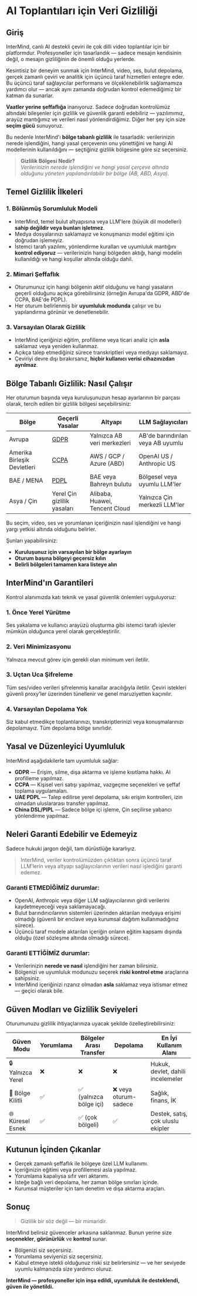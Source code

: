 # AI Toplantıları için Veri Gizliliği

## Giriş

InterMind, canlı AI destekli çeviri ile çok dilli video toplantılar için bir platformdur. Profesyoneller için tasarlandık — sadece mesajın kendisinin değil, o mesajın gizliliğinin de önemli olduğu yerlerde.

Kesintisiz bir deneyim sunmak için InterMind, video, ses, bulut depolama, gerçek zamanlı çeviri ve analitik için üçüncü taraf hizmetleri entegre eder. Bu üçüncü taraf sağlayıcılar performans ve ölçeklenebilirlik sağlamamıza yardımcı olur — ancak aynı zamanda doğrudan kontrol edemediğimiz bir katman da sunarlar.

**Vaatler yerine şeffaflığa** inanıyoruz. Sadece doğrudan kontrolümüz altındaki bileşenler için gizlilik ve güvenlik garanti edebiliriz — yazılımımız, arayüz mantığımız ve verileri nasıl yönlendirdiğimiz. Diğer her şey için size **seçim gücü** sunuyoruz.

Bu nedenle InterMind'ı **bölge tabanlı gizlilik** ile tasarladık: verilerinizin nerede işlendiğini, hangi yasal çerçevenin onu yönettiğini ve hangi AI modellerinin kullanıldığını — seçtiğiniz gizlilik bölgesine göre siz seçersiniz.

> **Gizlilik Bölgesi Nedir?**  
> _Verilerinizin nerede işlendiğini ve hangi yasal çerçeve altında olduğunu yöneten yapılandırılabilir bir bölge (AB, ABD, Asya)._

## Temel Gizlilik İlkeleri

### 1. **Bölünmüş Sorumluluk Modeli**

- InterMind, temel bulut altyapısına veya LLM'lere (büyük dil modelleri) **sahip değildir veya bunları işletmez**.
- Medya dosyalarınızı saklamayız ve konuşmanızı model eğitimi için doğrudan işlemeyiz.
- İstemci tarafı yazılımı, yönlendirme kuralları ve uyumluluk mantığını **kontrol ediyoruz** — verilerinizin hangi bölgeden aktığı, hangi modelin kullanıldığı ve hangi koşullar altında olduğu dahil.

### 2. **Mimari Şeffaflık**

- Oturumunuz için hangi bölgenin aktif olduğunu ve hangi yasaların geçerli olduğunu açıkça görebilirsiniz (örneğin Avrupa'da GDPR, ABD'de CCPA, BAE'de PDPL).
- Her oturum belirlenmiş bir **uyumluluk modunda** çalışır ve bu yapılandırma görünür ve denetlenebilir.

### 3. **Varsayılan Olarak Gizlilik**

- InterMind içeriğinizi eğitim, profilleme veya ticari analiz için **asla** saklamaz veya yeniden kullanmaz.
- Açıkça talep etmediğiniz sürece transkriptleri veya medyayı saklamayız.
- Çeviriyi devre dışı bırakırsanız, **hiçbir kullanıcı verisi cihazınızdan ayrılmaz**.

## Bölge Tabanlı Gizlilik: Nasıl Çalışır

Her oturumun başında veya kuruluşunuzun hesap ayarlarının bir parçası olarak, tercih edilen bir gizlilik bölgesi seçebilirsiniz:

| Bölge         | Geçerli Yasalar                                                                               | Altyapı                        | LLM Sağlayıcıları          |
| ------------- | --------------------------------------------------------------------------------------------- | ------------------------------ | -------------------------- |
| Avrupa        | [GDPR](https://gdpr.eu)                                                                       | Yalnızca AB veri merkezleri    | AB\'de barındırılan veya AB uyumlu  |
| Amerika Birleşik Devletleri | [CCPA](https://oag.ca.gov/privacy/ccpa)                                                       | AWS / GCP / Azure (ABD)        | OpenAI US / Anthropic US   |
| BAE / MENA    | [PDPL](https://www.signzy.com/data-privacy-laws-in-the-uae-2025-everything-you-need-to-know/) | BAE veya Bahreyn bulutu        | Bölgesel veya uyumlu LLM\'ler |
| Asya / Çin    | Yerel Çin gizlilik yasaları                                                                  | Alibaba, Huawei, Tencent Cloud | Yalnızca Çin merkezli LLM\'ler      |

Bu seçim, video, ses ve yorumlanan içeriğinizin nasıl işlendiğini ve hangi yargı yetkisi altında olduğunu belirler.

Şunları yapabilirsiniz:

- **Kuruluşunuz için varsayılan bir bölge ayarlayın**
- **Oturum başına bölgeyi geçersiz kılın**
- **Belirli bölgeleri tamamen kara listeye alın**

## InterMind'ın Garantileri

Kontrol alanımızda katı teknik ve yasal güvenlik önlemleri uyguluyoruz:

### 1. **Önce Yerel Yürütme**

Ses yakalama ve kullanıcı arayüzü oluşturma gibi istemci tarafı işlevler mümkün olduğunca yerel olarak gerçekleştirilir.

### 2. **Veri Minimizasyonu**

Yalnızca mevcut görev için gerekli olan minimum veri iletilir.

### 3. **Uçtan Uca Şifreleme**

Tüm ses/video verileri şifrelenmiş kanallar aracılığıyla iletilir. Çeviri istekleri güvenli proxy'ler üzerinden tünellenir ve genel maruziyetten kaçınılır.

### 4. **Varsayılan Depolama Yok**

Siz kabul etmedikçe toplantılarınızı, transkriptlerinizi veya konuşmalarınızı depolamayız. Tüm depolama bölge sınırlıdır.

## Yasal ve Düzenleyici Uyumluluk

InterMind aşağıdakilerle tam uyumluluk sağlar:

- **GDPR** — Erişim, silme, dışa aktarma ve işleme kısıtlama hakkı. AI profilleme yapılmaz.
- **CCPA** — Kişisel veri satışı yapılmaz, vazgeçme seçenekleri ve şeffaf toplama uygulamaları.
- **UAE PDPL** — Talep edilirse yerel depolama, sıkı erişim kontrolleri, izin olmadan uluslararası transfer yapılmaz.
- **China DSL/PIPL** — Sadece bölge içi işleme, Çin seçilirse yabancı yönlendirme yapılmaz.

## Neleri Garanti Edebilir ve Edemeyiz

Sadece hukuki jargon değil, tam dürüstlüğe kararlıyız.

> InterMind, veriler kontrolümüzden çıktıktan sonra üçüncü taraf LLM'lerin veya altyapı sağlayıcılarının verileri nasıl işlediğini garanti edemez.

### Garanti ETMEDİĞİMİZ durumlar:

- OpenAI, Anthropic veya diğer LLM sağlayıcılarının girdi verilerini kaydetmeyeceği veya saklamayacağı.
- Bulut barındırıcılarının sistemleri üzerinden aktarılan medyaya erişimi olmadığı (güvenli bir enclave veya kurumsal dağıtım kullanmadığınız sürece).
- Üçüncü taraf modele aktarılan içeriğin onların eğitim kapsamı dışında olduğu (özel sözleşme altında olmadığı sürece).

### Garanti ETTİĞİMİZ durumlar:

- Verilerinizin **nerede ve nasıl** işlendiğini her zaman bilirsiniz.
- Bölgenizi ve uyumluluk modunuzu seçerek **riski kontrol etme** araçlarına sahipsiniz.
- InterMind içeriğinizi rızanız olmadan **asla** saklamaz veya istismar etmez — geçici olarak bile.

## Güven Modları ve Gizlilik Seviyeleri

Oturumunuzu gizlilik ihtiyaçlarınıza uyacak şekilde özelleştirebilirsiniz:

| Güven Modu       | Yorumlama | Bölgeler Arası Transfer | Depolama           | En İyi Kullanım Alanı               |
| ---------------- | --------- | ----------------------- | ------------------ | ----------------------------------- |
| 🔒 Yalnızca Yerel | ❌        | ❌                      | ❌                 | Hukuk, devlet, dahili incelemeler   |
| 🔐 Bölge Kilitli  | ✅        | ✅ (yalnızca bölge içi) | ❌ veya oturum-sadece | Sağlık, finans, İK               |
| 🌐 Küresel Esnek  | ✅        | ✅ (çok bölgeli)        | ✅                 | Destek, satış, çok uluslu ekipler   |

## Kutunun İçinden Çıkanlar

- Gerçek zamanlı şeffaflık ile bölgeye özel LLM kullanımı.
- İçeriğinizin eğitimi veya profillemesi asla yapılmaz.
- Yorumlama kapalıysa sıfır veri aktarımı.
- İsteğe bağlı veri depolama, her zaman bölge sınırları içinde.
- Kurumsal müşteriler için tam denetim ve dışa aktarma araçları.

## Sonuç

> Gizlilik bir söz değil — bir mimaridir.

InterMind belirsiz güvenceler arkasına saklanmaz. Bunun yerine size **seçenekler**, **görünürlük** ve **kontrol** sunar.

- Bölgenizi siz seçersiniz.
- Yorumlama seviyenizi siz seçersiniz.
- Kabul etmeye istekli olduğunuz riski siz belirlersiniz — ve her seviyede uyumlu kalmanızda size yardımcı oluruz.

**InterMind — profesyoneller için inşa edildi, uyumluluk ile desteklendi, güven ile yönetildi.**